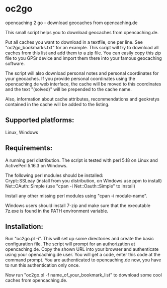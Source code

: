 oc2go
=====

opencaching 2 go - download geocaches from opencaching.de

This small script helps you to download geocaches from opencaching.de.

Put all caches you want to download in a textfile, one per line. See
"oc2go_bookmarks.txt" for an example. This script will try to download all
caches from this list and add them to a zip file. You can easily copy this zip
file to you GPSr device and import them there into your famous geocaching
software.

The script will also download personal notes and personal coordinates for your
geocaches. If you provide personal coordinates using the opencaching.de web
interface, the cache will be moved to this coordinates and the text "(solved)"
will be prepended to the cache name.

Also, information about cache attributes, recommendations and geokretys
contained in the cache will be added to the listing.

Supported platforms:  
--------------------
Linux, Windows

Requirements:  
-------------
A running perl distribution. The script is tested with perl 5.18 on Linux and
ActivePerl 5.16.3 on Windows.

The following perl modules should be installed:  
Crypt::SSLeay (install from you distribution, on Windows use ppm to install)  
Net::OAuth::Simple (use "cpan -i Net::Oauth::Simple" to install)  

Install any other missing perl modules using "cpan -i module-name".

Windows users should install 7-zip and make sure that the executable 7z.exe is
found in the PATH environment variable.

Installation:
-------------  
Run "oc2go.pl -i". This will set up some directories and create the basic
configuration file. The script will prompt for an authorization at
opencaching.de. Copy the shown URL into your browser and authenticate using
your opencaching.de user. You will get a code, enter this code at the command
prompt. You are authenticated to opencaching.de now, you have to run this
authentication only once.

Now run "oc2go.pl -f name_of_your_bookmark_list" to download some cool
caches from opencaching.de.

